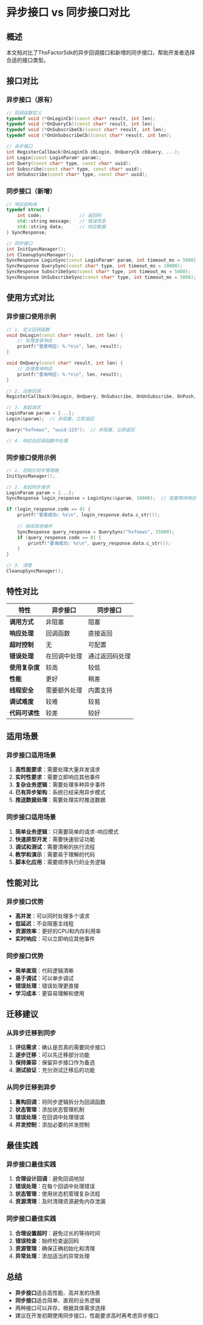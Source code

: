 # 异步接口 vs 同步接口对比

## 概述

本文档对比了ThsFactorSdk的异步回调接口和新增的同步接口，帮助开发者选择合适的接口类型。

## 接口对比

### 异步接口（原有）

```cpp
// 回调函数定义
typedef void (*OnLoginCb)(const char* result, int len);
typedef void (*OnQueryCb)(const char* result, int len);
typedef void (*OnSubscribeCb)(const char* result, int len);
typedef void (*OnUnSubscribeCb)(const char* result, int len);

// 异步接口
int RegisterCallback(OnLoginCb cbLogin, OnQueryCb cbQuery, ...);
int Login(const LoginParam* param);
int Query(const char* type, const char* uuid);
int Subscribe(const char* type, const char* uuid);
int UnSubscribe(const char* type, const char* uuid);
```

### 同步接口（新增）

```cpp
// 响应结构体
typedef struct {
    int code;              // 返回码
    std::string message;   // 错误信息
    std::string data;      // 响应数据
} SyncResponse;

// 同步接口
int InitSyncManager();
int CleanupSyncManager();
SyncResponse LoginSync(const LoginParam* param, int timeout_ms = 5000);
SyncResponse QuerySync(const char* type, int timeout_ms = 10000);
SyncResponse SubscribeSync(const char* type, int timeout_ms = 5000);
SyncResponse UnSubscribeSync(const char* type, int timeout_ms = 5000);
```

## 使用方式对比

### 异步接口使用示例

```cpp
// 1. 定义回调函数
void OnLogin(const char* result, int len) {
    // 处理登录响应
    printf("登录响应: %.*s\n", len, result);
}

void OnQuery(const char* result, int len) {
    // 处理查询响应
    printf("查询响应: %.*s\n", len, result);
}

// 2. 注册回调
RegisterCallback(OnLogin, OnQuery, OnSubscribe, OnUnSubscribe, OnPush, OnSession);

// 3. 发起请求
LoginParam param = {...};
Login(&param);  // 非阻塞，立即返回

Query("hxfnews", "uuid-123");  // 非阻塞，立即返回

// 4. 响应在回调函数中处理
```

### 同步接口使用示例

```cpp
// 1. 初始化同步管理器
InitSyncManager();

// 2. 发起同步请求
LoginParam param = {...};
SyncResponse login_response = LoginSync(&param, 10000);  // 阻塞等待响应

if (login_response.code == 0) {
    printf("登录成功: %s\n", login_response.data.c_str());
    
    // 继续其他操作
    SyncResponse query_response = QuerySync("hxfnews", 15000);
    if (query_response.code == 0) {
        printf("查询成功: %s\n", query_response.data.c_str());
    }
}

// 3. 清理
CleanupSyncManager();
```

## 特性对比

| 特性 | 异步接口 | 同步接口 |
|------|----------|----------|
| **调用方式** | 非阻塞 | 阻塞 |
| **响应处理** | 回调函数 | 直接返回 |
| **超时控制** | 无 | 可配置 |
| **错误处理** | 在回调中处理 | 通过返回码处理 |
| **使用复杂度** | 较高 | 较低 |
| **性能** | 更好 | 稍差 |
| **线程安全** | 需要额外处理 | 内置支持 |
| **调试难度** | 较难 | 较易 |
| **代码可读性** | 较差 | 较好 |

## 适用场景

### 异步接口适用场景

1. **高性能要求**：需要处理大量并发请求
2. **实时性要求**：需要立即响应其他事件
3. **复杂业务逻辑**：需要处理多种异步事件
4. **已有异步架构**：系统已经采用异步模式
5. **推送数据处理**：需要处理实时推送数据

### 同步接口适用场景

1. **简单业务逻辑**：只需要简单的请求-响应模式
2. **快速原型开发**：需要快速验证功能
3. **调试和测试**：需要清晰的执行流程
4. **教学和演示**：需要易于理解的代码
5. **脚本化应用**：需要顺序执行的业务逻辑

## 性能对比

### 异步接口优势

- **高并发**：可以同时处理多个请求
- **低延迟**：不会阻塞主线程
- **资源效率**：更好的CPU和内存利用率
- **实时响应**：可以立即响应其他事件

### 同步接口优势

- **简单直观**：代码逻辑清晰
- **易于调试**：可以单步调试
- **错误处理**：错误处理更直接
- **学习成本**：更容易理解和使用

## 迁移建议

### 从异步迁移到同步

1. **评估需求**：确认是否真的需要同步接口
2. **逐步迁移**：可以先迁移部分功能
3. **保持兼容**：保留异步接口作为备选
4. **测试验证**：充分测试迁移后的功能

### 从同步迁移到异步

1. **重构回调**：将同步逻辑拆分为回调函数
2. **状态管理**：添加状态管理机制
3. **错误处理**：在回调中处理错误
4. **并发控制**：添加必要的并发控制

## 最佳实践

### 异步接口最佳实践

1. **合理设计回调**：避免回调地狱
2. **错误处理**：在每个回调中处理错误
3. **状态管理**：使用状态机管理复杂流程
4. **资源清理**：及时清理资源避免内存泄漏

### 同步接口最佳实践

1. **合理设置超时**：避免过长的等待时间
2. **错误检查**：始终检查返回码
3. **资源管理**：确保正确初始化和清理
4. **异常处理**：添加适当的异常处理

## 总结

- **异步接口**适合高性能、高并发的场景
- **同步接口**适合简单、直观的业务逻辑
- 两种接口可以并存，根据具体需求选择
- 建议在开发初期使用同步接口，性能要求高时再考虑异步接口